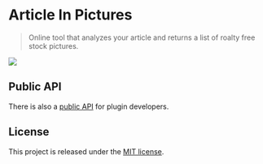 # Article In Pictures

> Online tool that analyzes your article and returns a list of roalty free stock pictures.

![](/article-in-pictures.gif)

## Public API

There is also a [public API](http://articleinpictures.com/swagger-ui.html) for plugin developers.

## License

This project is released under the [MIT license](https://en.wikipedia.org/wiki/MIT_License).
